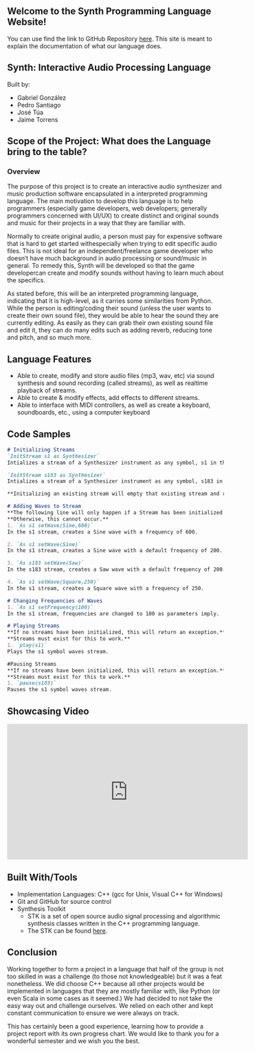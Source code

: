 ## Welcome to the Synth Programming Language Website!

You can use find the link to GitHub Repository [here](https://github.com/GabrielGonzalez30/Synth). This site is meant to explain the documentation of what our language does.


## Synth: Interactive Audio Processing Language

Built by:
 - Gabriel González
 - Pedro Santiago
 - José Túa
 - Jaime Torrens

## Scope of the Project: What does the Language bring to the table?
### Overview
<body>
    <p>
		 The purpose of this project is to create an interactive audio synthesizer and music production software encapsulated in a interpreted programming language. The main motivation to develop this language is to help programmers (especially game developers, web developers; generally programmers concerned with UI/UX) to create distinct and original sounds and music for their projects in a way that they are familiar with. 
    </p>  
    <p> 
        Normally to create original audio, a person must pay for expensive software that is hard to get started withespecially when trying to edit specific audio files. This is not ideal for an independent/freelance game developer who doesn’t have much background in audio processing or sound/music in general. To remedy this, Synth will be developed so that the game developercan create and modify sounds without having to learn much about the specifics.
    </p>  
    <p>
        As stated before, this will be an interpreted programming language, indicating that it is high-level, as it carries some similarities from Python. While the person is editing/coding their sound (unless the user wants to create their own sound file), they would be able to hear the sound they are currently editing. As easily as they can grab their own existing sound file and edit it, they can do many edits such as adding reverb, reducing tone and pitch, and so much more.
    </p>
</body>

## Language Features
- Able to create, modify and store audio files (mp3, wav, etc) via sound synthesis and sound recording (called streams), as well as realtime playback of streams.
- Able to create & modify effects, add effects to different streams.
- Able to interface with MIDI controllers, as well as create a keyboard, soundboards, etc., using a computer keyboard


## Code Samples
```markdown
# Initializing Streams
`InitStream s1 as Synthesizer`
Intializes a stream of a Synthesizer instrument as any symbol, s1 in this case.

`InitStream s183 as Synthesizer`
Intializes a stream of a Synthesizer instrument as any symbol, s183 in this case.

**Initializing an existing stream will empty that existing stream and render it empty.**

# Adding Waves to Stream
**The following line will only happen if a Stream has been initialized.** 
**Otherwise, this cannot occur.**
1. `As s1 setWave(Sine,600)`
In the s1 stream, creates a Sine wave with a frequency of 600.

2. `As s1 setWave(Sine)`
In the s1 stream, creates a Sine wave with a default frequency of 200.

3. `As s183 setWave(Saw)`
In the s183 stream, creates a Saw wave with a default frequency of 200.

4. `As s1 setWave(Square,250)`
In the s1 stream, creates a Square wave with a frequency of 250.

# Changing Frequencies of Waves
1. `As s1 setFrequency(100)`
In the s1 stream, frequencies are changed to 100 as parameters imply.

# Playing Streams
**If no streams have been initialized, this will return an exception.**
**Streams must exist for this to work.**
1. `play(s1)`
Plays the s1 symbol waves stream.

#Pausing Streams
**If no streams have been initialized, this will return an exception.**
**Streams must exist for this to work.**
1. `pause(s183)`
Pauses the s1 symbol waves stream.
```


## Showcasing Video
<iframe width="560" height="315" src="https://www.youtube.com/embed/xRjBA49gyc8" frameborder="0" allow="accelerometer; autoplay; encrypted-media; gyroscope; picture-in-picture" allowfullscreen></iframe>

## Built With/Tools
- Implementation Languages: C++ (gcc for Unix, Visual C++ for Windows)
- Git and GitHub for source control
- Synthesis Toolkit
	- STK is a set of open source audio signal processing and algorithmic synthesis classes written in the C++ programming language.
	- The STK can be found [here](https://ccrma.stanford.edu/software/stk/).


## Conclusion
<body>
	<p>
	Working together to form a project in a language that half of the group is not too skilled in was a challenge (to those not knowledgeable) but it was a feat nonetheless. We did choose C++ because all other projects would be implemented in languages that they are mostly familiar with, like Python (or even Scala in some cases as it seemed.) We had decided to not take the easy way out and challenge ourselves. We relied on each other and kept constant communication to ensure we were always on track.
	</p>
	<p>
	This has certainly been a good experience, learning how to provide a project report with its own progress chart. We would like to thank you for a wonderful semester and we wish you the best. 
	</p>
</body>
